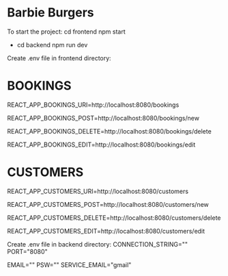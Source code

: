 # Barbie Burgers

To start the project:
cd frontend
npm start

- cd backend
  npm run dev

Create .env file in frontend directory:

# BOOKINGS

REACT_APP_BOOKINGS_URI=http://localhost:8080/bookings

REACT_APP_BOOKINGS_POST=http://localhost:8080/bookings/new

REACT_APP_BOOKINGS_DELETE=http://localhost:8080/bookings/delete

REACT_APP_BOOKINGS_EDIT=http://localhost:8080/bookings/edit

# CUSTOMERS

REACT_APP_CUSTOMERS_URI=http://localhost:8080/customers

REACT_APP_CUSTOMERS_POST=http://localhost:8080/customers/new

REACT_APP_CUSTOMERS_DELETE=http://localhost:8080/customers/delete

REACT_APP_CUSTOMERS_EDIT=http://localhost:8080/customers/edit

Create .env file in backend directory:
CONNECTION_STRING="<Mongo db connection string>"
PORT="8080"

EMAIL=""
PSW=""
SERVICE_EMAIL="gmail"

